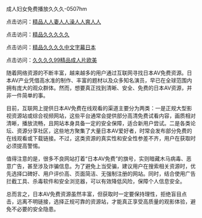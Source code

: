 成人妇女免费播放久久久-0507hm


点击访问：<a href="https://bered.pages.dev/">精品人人妻人人澡人人爽人人</a>

点击访问：<a href="https://rtj-3zo.pages.dev/">精品久久久久久</a>

点击访问：<a href="https://vassv.pages.dev/">精品久久久久中文字幕日本</a>

点击访问：<a href="https://gsd-agv.pages.dev/">久久久久99精品成人片欧美</a>



随着网络资源的不断丰富，越来越多的用户通过互联网寻找日本AV免费资源。日本AV产业凭借高水准的制作、丰富的题材以及众多知名演员，早已在全球范围内拥有庞大的观众群体。然而，想要真正找到清晰、安全、免费的日本AV资源，并非一件简单的事。

目前，互联网上提供日本AV免费在线观看的渠道主要分为两类：一是正规大型影视资源站或综合视频网站，这些平台通常会提供部分高清免费试看内容，画质相对清晰，播放流畅，且网站本身具备一定的安全保障，适合新用户尝试。二是各类论坛、资源分享社区，这些地方聚集了大量日本AV爱好者，时常会发布部分免费的在线观看或下载链接。不过，这类资源的真实性和安全性参差不齐，用户在获取时必须提高警惕。

值得注意的是，很多不良网站打着“日本AV免费”的旗号，实则暗藏木马病毒、恶意广告，甚至涉及诈骗信息。为了避免上当受骗，建议用户在搜索相关资源时，优先选择口碑好、用户评价高、页面简洁、无强制注册的网站。同时，结合使用广告拦截工具、杀毒软件和安全浏览器，可以有效降低风险，保障个人信息安全。

总而言之，日本AV免费资源虽然丰富，但获取时一定要保持理性，拒绝盲目点击，远离不明链接，选择正规可靠的资源站，才能真正享受高质量的观影体验，避免不必要的安全隐患。


<span style="display:none;">[Canonical link]( ）</span>

